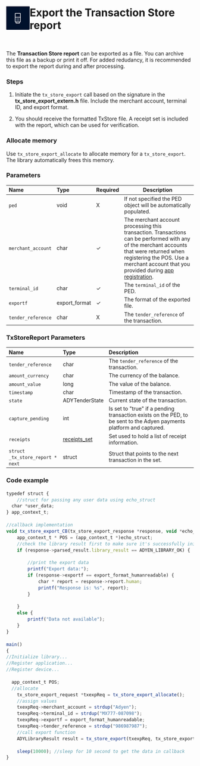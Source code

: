 <div>
<img src="https://raw.githubusercontent.com/SASutherland/TechnicalWriter/master/Icon.PNG" align="left" vertical-align:"top">
<h1>Export the Transaction Store report</h1>
</div>
<p>
&nbsp
<p>

The **Transaction Store report** can be exported as a file. You can archive this file as a backup or print it off. For added redudancy, it is recommended to export the report during and after processing.

### Steps

1. Initiate the `tx_store_export` call based on the signature in the **tx_store_export_extern.h** file. Include the merchant account, terminal ID, and export format.

2. You should receive the formatted TxStore file. A receipt set is included with the report, which can be used for verification. 

### Allocate memory

Use `tx_store_export_allocate` to allocate memory for a `tx_store_export`. The library automatically frees this memory.  

### Parameters 

| Name | Type | Required | Description |
|:-----|:-----|:---------|-------------|
|`ped`| void | X | If not specified the PED object will be automatically populated. |
|`merchant_account`| char | ✓ | The merchant account processing this transaction. Transactions can be performed with any of the merchant accounts that were returned when registering the POS. Use a merchant account that you provided during [app registration](https://docs.adyen.com/point-of-sale/classic-library-integrations/com-extension-for-windows-integration/key-steps-com-extension/register-the-application-with-adyen-com-extension). |
|`terminal_id` | char | ✓ | The `terminal_id` of the PED. |
|`exportf` | export_format | ✓ | The format of the exported file. |
|`tender_reference` | char | X | The `tender_reference` of the transaction. |

### TxStoreReport Parameters

| Name | Type | Description |
|:-----|:-----|:------------|
|`tender_reference`| char | The `tender_reference` of the transaction.|
|`amount_currency`| char | The currency of the balance.  |
|`amount_value` | long | The value of the balance.|
|`timestamp`| char | Timestamp of the transaction. |
|`state`| ADYTenderState | 	Current state of the transaction. |
|`capture_pending`| int | Is set to "true" if a pending transaction exists on the PED, to be sent to the Adyen payments platform and captured. |
|`receipts`| [receipts_set](https://docs.adyen.com/point-of-sale/classic-library-integrations/c-library-integration/structs/receipt_set) | Set used to hold a list of receipt information. |
|`struct _tx_store_report * next` | struct | Struct that points to the next transaction in the set. |

### Code example

```TypeScript
typedef struct {
	//struct for passing any user data using echo_struct
  char *user_data;
} app_context_t;
 
//callback implementation
void tx_store_export_CB(tx_store_export_response *response, void *echo_struct) { 
	app_context_t * POS = (app_context_t *)echo_struct;
	//check the library result first to make sure it's successfully initialized
	if (response->parsed_result.library_result == ADYEN_LIBRARY_OK) {

		//print the export data
		printf("Export data:");
		if (response->exportf == export_format_humanreadable) {
			char * report = response->report.human;
			printf("Response is: %s", report);
		}

	} 
	else {
		printf("Data not available");
	}
}
 
main()
{
//Initialize library...
//Register application...
//Register device...

  app_context_t POS;
  //allocate
    tx_store_export_request *txexpReq = tx_store_export_allocate();
    //assign values
    txexpReq->merchant_account = strdup("Adyen");
    txexpReq->terminal_id = strdup("MX777-087098");
    txexpReq->exportf = export_format_humanreadable;
    txexpReq->tender_reference = strdup("986987987");
    //call export function
    ADYLibraryResult result = tx_store_export(txexpReq, tx_store_export_CB, &POS);

    sleep(10000); //sleep for 10 second to get the data in callback
}
```

